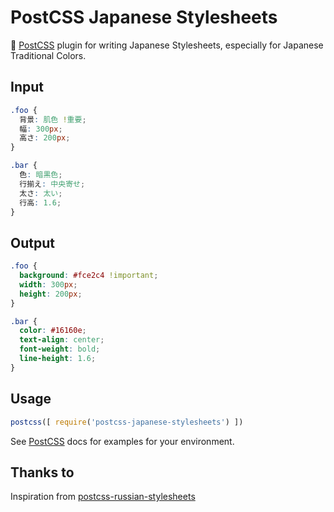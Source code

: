 # PostCSS Japanese Stylesheets

:japanese_goblin: [PostCSS] plugin for writing Japanese Stylesheets, especially for Japanese Traditional Colors.

[PostCSS]: https://github.com/postcss/postcss

## Input

```css
.foo {
  背景: 肌色 !重要;
  幅: 300px;
  高さ: 200px;
}

.bar {
  色: 暗黒色;
  行揃え: 中央寄せ;
  太さ: 太い;
  行高: 1.6;
}
```

## Output

```css
.foo {
  background: #fce2c4 !important;
  width: 300px;
  height: 200px;
}

.bar {
  color: #16160e;
  text-align: center;
  font-weight: bold;
  line-height: 1.6;
}
```

## Usage

```js
postcss([ require('postcss-japanese-stylesheets') ])
```

See [PostCSS] docs for examples for your environment.

## Thanks to

Inspiration from [postcss-russian-stylesheets](https://github.com/Semigradsky/postcss-russian-stylesheets)
